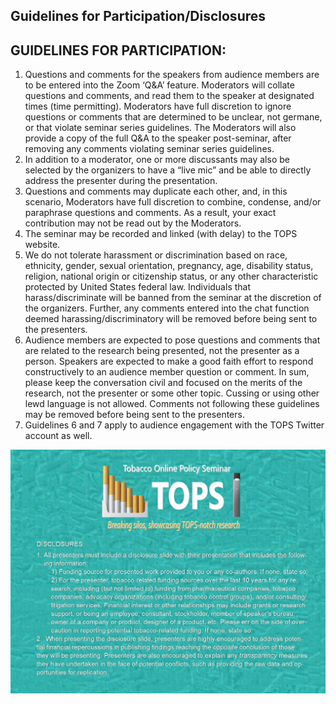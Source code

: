 ## Guidelines for Participation/Disclosures

<div class="guidelines">
  <h2>GUIDELINES FOR PARTICIPATION:</h2>
  <ol>
    <li>
      Questions and comments for the speakers from audience members are to be entered into the Zoom ‘Q&amp;A’ feature.
      Moderators will collate questions and comments, and read them to the speaker at designated times (time permitting).
      Moderators have full discretion to ignore questions or comments that are determined to be unclear, not germane, or
      that violate seminar series guidelines. The Moderators will also provide a copy of the full Q&amp;A to the speaker
      post-seminar, after removing any comments violating seminar series guidelines.
    </li>
    <li>
      In addition to a moderator, one or more discussants may also be selected by the organizers to have a “live mic”
      and be able to directly address the presenter during the presentation.
    </li>
    <li>
      Questions and comments may duplicate each other, and, in this scenario, Moderators have full discretion to combine,
      condense, and/or paraphrase questions and comments. As a result, your exact contribution may not be read out by the Moderators.
    </li>
    <li>
      The seminar may be recorded and linked (with delay) to the TOPS website.
    </li>
    <li>
      We do not tolerate harassment or discrimination based on race, ethnicity, gender, sexual orientation, pregnancy,
      age, disability status, religion, national origin or citizenship status, or any other characteristic protected by
      United States federal law. Individuals that harass/discriminate will be banned from the seminar at the discretion
      of the organizers. Further, any comments entered into the chat function deemed harassing/discriminatory will be
      removed before being sent to the presenters.
    </li>
    <li>
      Audience members are expected to pose questions and comments that are related to the research being presented,
      not the presenter as a person. Speakers are expected to make a good faith effort to respond constructively to
      an audience member question or comment. In sum, please keep the conversation civil and focused on the merits of
      the research, not the presenter or some other topic. Cussing or using other lewd language is not allowed.
      Comments not following these guidelines may be removed before being sent to the presenters.
    </li>
    <li>
      Guidelines 6 and 7 apply to audience engagement with the TOPS Twitter account as well.
    </li>
  </ol>
</div>

![Code](disclosures.jpg)
